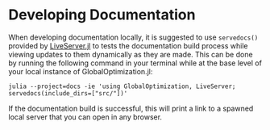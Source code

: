 
# Developing Documentation
When developing documentation locally, it is suggested to use `servedocs()` provided by
[LiveServer.jl](https://github.com/JuliaDocs/LiveServer.jl) to tests the documentation 
build process while viewing updates to them dynamically as they are made. This can be 
done by running the following command in your terminal while at the base level of your
local instance of GlobalOptimization.jl:

```
julia --project=docs -ie 'using GlobalOptimization, LiveServer; servedocs(include_dirs=["src/"])'
```

If the documentation build is successful, this will print a link to a spawned local server
that you can open in any browser.